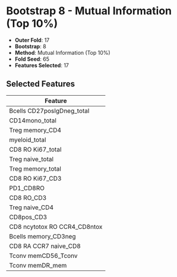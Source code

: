 # Bootstrap 8 - Mutual Information (Top 10%)

- **Outer Fold**: 17
- **Bootstrap**: 8
- **Method**: Mutual Information (Top 10%)
- **Fold Seed**: 65
- **Features Selected**: 17

## Selected Features

| Feature |
|---------|
| Bcells CD27posIgDneg_total |
| CD14mono_total |
| Treg memory_CD4 |
| myeloid_total |
| CD8 RO Ki67_total |
| Treg naive_total |
| Treg memory_total |
| CD8  RO Ki67_CD3 |
| PD1_CD8RO |
| CD8 RO_CD3 |
| Treg naive_CD4 |
| CD8pos_CD3 |
| CD8 ncytotox RO CCR4_CD8ntox |
| Bcells memory_CD3neg |
| CD8 RA CCR7 naive_CD8 |
| Tconv memCD56_Tconv |
| Tconv memDR_mem |
